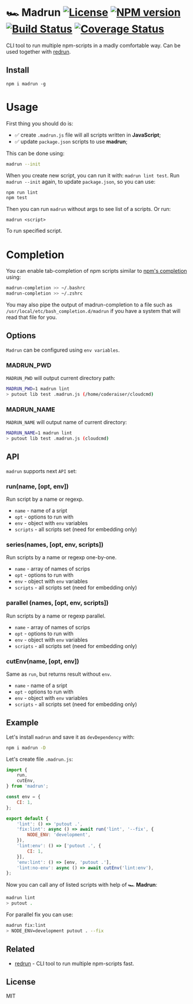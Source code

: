 # 🏎 Madrun [![License][LicenseIMGURL]][LicenseURL] [![NPM version][NPMIMGURL]][NPMURL] [![Build Status][BuildStatusIMGURL]][BuildStatusURL] [![Coverage Status][CoverageIMGURL]][CoverageURL]

[NPMURL]: https://npmjs.org/package/madrun "npm"
[NPMIMGURL]: https://img.shields.io/npm/v/madrun.svg?style=flat
[BuildStatusURL]: https://github.com/coderaiser/madrun/actions?query=workflow%3A%22Node+CI%22 "Build Status"
[BuildStatusIMGURL]: https://github.com/coderaiser/madrun/workflows/Node%20CI/badge.svg
[LicenseURL]: https://tldrlegal.com/license/mit-license "MIT License"
[LicenseIMGURL]: https://img.shields.io/badge/license-MIT-317BF9.svg?style=flat
[CoverageURL]: https://coveralls.io/github/coderaiser/madrun?branch=master
[CoverageIMGURL]: https://coveralls.io/repos/coderaiser/madrun/badge.svg?branch=master&service=github

CLI tool to run multiple npm-scripts in a madly comfortable way. Can be used together with [redrun](https://github.com/coderaiser/redrun).

## Install

```
npm i madrun -g
```

# Usage

First thing you should do is:
- ✅ create `.madrun.js` file will all scripts written in **JavaScript**;
- ✅ update `package.json` scripts to use **madrun**;

This can be done using:

```sh
madrun --init
```

When you create new script, you can run it with: `madrun lint test`.
Run `madrun --init` again, to update `package.json`, so you can use:

```sh
npm run lint
npm test
```

Then you can run `madrun` without args to see list of a scripts. Or run:

```
madrun <script>
```

To run specified script.

# Completion

You can enable tab-completion of npm scripts similar to [npm's completion](https://docs.npmjs.com/cli/completion) using:

```sh
madrun-completion >> ~/.bashrc
madrun-completion >> ~/.zshrc
```

You may also pipe the output of madrun-completion to a file such as `/usr/local/etc/bash_completion.d/madrun` if you have a system that will read that file for you.

## Options

`Madrun` can be configured using `env variables`.

### MADRUN_PWD

`MADRUN_PWD` will output current directory path:

```sh
MADRUN_PWD=1 madrun lint
> putout lib test .madrun.js (/home/coderaiser/cloudcmd)
```

### MADRUN_NAME

`MADRUN_NAME` will output name of current directory:

```sh
MADRUN_NAME=1 madrun lint
> putout lib test .madrun.js (cloudcmd)
```

## API

`madrun` supports next `API` set:

### run(name, [opt, env])

Run script by a name or regexp.

- `name` - name of a sript
- `opt` - options to run with
- `env` - object with `env` variables
- `scripts` - all scripts set (need for embedding only)

### series(names, [opt, env, scripts])

Run scripts by a name or regexp one-by-one.

- `name` - array of names of scrips
- `opt` - options to run with
- `env` - object with `env` variables
- `scripts` - all scripts set (need for embedding only)

### parallel (names, [opt, env, scripts])

Run scripts by a name or regexp parallel.

- `name` - array of names of scrips
- `opt` - options to run with
- `env` - object with `env` variables
- `scripts` - all scripts set (need for embedding only)

### cutEnv(name, [opt, env])

Same as `run`, but returns result without `env`.

- `name` - name of a sript
- `opt` - options to run with
- `env` - object with `env` variables
- `scripts` - all scripts set (need for embedding only)

## Example

Let's install `madrun` and save it as `devDependency` with:

```sh
npm i madrun -D
```

Let's create file `.madrun.js`:

```js
import {
    run,
    cutEnv,
} from 'madrun';

const env = {
    CI: 1,
};

export default {
    'lint': () => 'putout .',
    'fix:lint': async () => await run('lint', '--fix', {
        NODE_ENV: 'development',
    }),
    'lint:env': () => ['putout .', {
        CI: 1,
    }],
    'env:lint': () => [env, 'putout .'],
    'lint:no-env': async () => await cutEnv('lint:env'),
};
```

Now you can call any of listed scripts with help of 🏎 **Madrun**:

```sh
madrun lint
> putout .
```

For parallel fix you can use:

```sh
madrun fix:lint
> NODE_ENV=development putout . --fix
```

## Related

- [redrun](https://github.com/coderaiser/redrun) - CLI tool to run multiple npm-scripts fast.

## License

MIT
